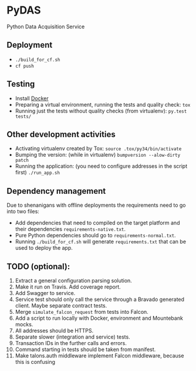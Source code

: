 PyDAS
=====
Python Data Acquisition Service

## Deployment
* `./build_for_cf.sh`
* `cf push`

## Testing
* Install [Docker](https://docs.docker.com/linux/step_one/)
* Preparing a virtual environment, running the tests and quality check: `tox`
* Running just the tests without quality checks (from virtualenv): `py.test tests/`

## Other development activities
* Activating virtualenv created by Tox: `source .tox/py34/bin/activate`
* Bumping the version: (while in virtualenv) `bumpversion --alow-dirty patch`
* Running the application: (you need to configure addresses in the script first) `./run_app.sh`

## Dependency management
Due to shenanigans with offline deployments the requirements need to go into two files:
* Add dependencies that need to compiled on the target platform and their dependencies `requirements-native.txt`.
* Pure Python dependencies should go to `requirements-normal.txt`.
* Running `./build_for_cf.sh` will generate `requirements.txt` that can be used to deploy the app.

## TODO (optional):
1. Extract a general configuration parsing solution.
1. Make it run on Travis. Add coverage report.
1. Add Swagger to service.
1. Service test should only call the service through a Bravado generated client. Maybe separate contract tests.
1. Merge `simulate_falcon_request` from tests into Falcon.
1. Add a script to run locally with Docker, environment and Mountebank mocks.
1. All addresses should be HTTPS.
1. Separate slower (integration and service) tests.
1. Transaction IDs in the further calls and errors.
1. Command starting in tests should be taken from manifest.
1. Make talons.auth middleware implement Falcon middleware, because this is confusing
